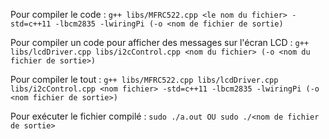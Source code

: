 Pour compiler le code :
    ```
    g++ libs/MFRC522.cpp <le nom du fichier> -std=c++11 -lbcm2835 -lwiringPi (-o <nom de fichier de sortie)
    ```

Pour compiler un code pour afficher des messages sur l'écran LCD :
    ```
    g++ libs/lcdDriver.cpp libs/i2cControl.cpp <nom du fichier> (-o <nom du fichier de sortie>)
    ```

Pour compiler le tout :
    ```
    g++ libs/MFRC522.cpp libs/lcdDriver.cpp libs/i2cControl.cpp <nom fichier> -std=c++11 -lbcm2835 -lwiringPi (-o <nom fichier de sortie>)
    ```

Pour exécuter le fichier compilé :
    ```
    sudo ./a.out OU sudo ./<nom de fichier de sortie>
    ```
